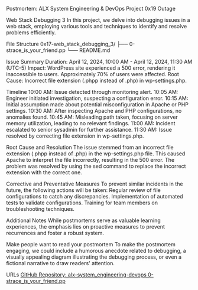 Postmortem:
ALX System Engineering & DevOps Project 0x19 Outage

Web Stack Debugging 3
In this project, we delve into debugging issues in a web stack, employing various tools and techniques to identify and resolve problems efficiently.

File Structure
0x17-web_stack_debugging_3/
├── 0-strace_is_your_friend.pp
└── README.md

Issue Summary
Duration: April 12, 2024, 10:00 AM - April 12, 2024, 11:30 AM (UTC-5)
Impact: WordPress site experienced a 500 error, rendering it inaccessible to users. Approximately 70% of users were affected.
Root Cause: Incorrect file extension (.phpp instead of .php) in wp-settings.php.

Timeline
10:00 AM: Issue detected through monitoring alert.
10:05 AM: Engineer initiated investigation, suspecting a configuration error.
10:15 AM: Initial assumption made about potential misconfiguration in Apache or PHP settings.
10:30 AM: After inspecting Apache and PHP configurations, no anomalies found.
10:45 AM: Misleading path taken, focusing on server memory utilization, leading to no relevant findings.
11:00 AM: Incident escalated to senior sysadmin for further assistance.
11:30 AM: Issue resolved by correcting file extension in wp-settings.php.

Root Cause and Resolution
The issue stemmed from an incorrect file extension (.phpp instead of .php) in the wp-settings.php file. This caused Apache to interpret the file incorrectly, resulting in the 500 error. The problem was resolved by using the sed command to replace the incorrect extension with the correct one.

Corrective and Preventative Measures
To prevent similar incidents in the future, the following actions will be taken:
Regular review of file configurations to catch any discrepancies.
Implementation of automated tests to validate configurations.
Training for team members on troubleshooting techniques.

Additional Notes
While postmortems serve as valuable learning experiences, the emphasis lies on proactive measures to prevent recurrences and foster a robust system.

Make people want to read your postmortem
To make the postmortem engaging, we could include a humorous anecdote related to debugging, a visually appealing diagram illustrating the debugging process, or even a fictional narrative to draw readers' attention.

URLs
[GitHub Repository: alx-system_engineering-devops 0-strace_is_your_friend.pp ](https://github.com/osunxn/alx-system_engineering-devops/blob/main/0x17-web_stack_debugging_3/0-strace_is_your_friend.pp)
